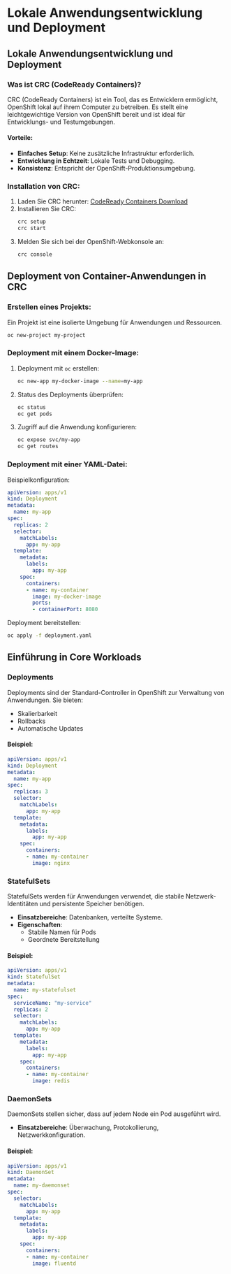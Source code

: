 
# Lokale Anwendungsentwicklung und Deployment
## Lokale Anwendungsentwicklung und Deployment

### Was ist CRC (CodeReady Containers)?
CRC (CodeReady Containers) ist ein Tool, das es Entwicklern ermöglicht, OpenShift lokal auf ihrem Computer zu betreiben. Es stellt eine leichtgewichtige Version von OpenShift bereit und ist ideal für Entwicklungs- und Testumgebungen.

#### Vorteile:
- **Einfaches Setup**: Keine zusätzliche Infrastruktur erforderlich.
- **Entwicklung in Echtzeit**: Lokale Tests und Debugging.
- **Konsistenz**: Entspricht der OpenShift-Produktionsumgebung.

### Installation von CRC:
1. Laden Sie CRC herunter:
   [CodeReady Containers Download](https://developers.redhat.com/products/codeready-containers/overview)
2. Installieren Sie CRC:
   ```bash
   crc setup
   crc start
   ```
3. Melden Sie sich bei der OpenShift-Webkonsole an:
   ```bash
   crc console
   ```

## Deployment von Container-Anwendungen in CRC

### Erstellen eines Projekts:
Ein Projekt ist eine isolierte Umgebung für Anwendungen und Ressourcen.
```bash
oc new-project my-project
```

### Deployment mit einem Docker-Image:
1. Deployment mit `oc` erstellen:
   ```bash
   oc new-app my-docker-image --name=my-app
   ```
2. Status des Deployments überprüfen:
   ```bash
   oc status
   oc get pods
   ```
3. Zugriff auf die Anwendung konfigurieren:
   ```bash
   oc expose svc/my-app
   oc get routes
   ```

### Deployment mit einer YAML-Datei:
Beispielkonfiguration:
```yaml
apiVersion: apps/v1
kind: Deployment
metadata:
  name: my-app
spec:
  replicas: 2
  selector:
    matchLabels:
      app: my-app
  template:
    metadata:
      labels:
        app: my-app
    spec:
      containers:
      - name: my-container
        image: my-docker-image
        ports:
        - containerPort: 8080
```
Deployment bereitstellen:
```bash
oc apply -f deployment.yaml
```

## Einführung in Core Workloads

### Deployments
Deployments sind der Standard-Controller in OpenShift zur Verwaltung von Anwendungen. Sie bieten:
- Skalierbarkeit
- Rollbacks
- Automatische Updates

#### Beispiel:
```yaml
apiVersion: apps/v1
kind: Deployment
metadata:
  name: my-app
spec:
  replicas: 3
  selector:
    matchLabels:
      app: my-app
  template:
    metadata:
      labels:
        app: my-app
    spec:
      containers:
      - name: my-container
        image: nginx
```

### StatefulSets
StatefulSets werden für Anwendungen verwendet, die stabile Netzwerk-Identitäten und persistente Speicher benötigen.
- **Einsatzbereiche**: Datenbanken, verteilte Systeme.
- **Eigenschaften**:
  - Stabile Namen für Pods
  - Geordnete Bereitstellung

#### Beispiel:
```yaml
apiVersion: apps/v1
kind: StatefulSet
metadata:
  name: my-statefulset
spec:
  serviceName: "my-service"
  replicas: 2
  selector:
    matchLabels:
      app: my-app
  template:
    metadata:
      labels:
        app: my-app
    spec:
      containers:
      - name: my-container
        image: redis
```

### DaemonSets
DaemonSets stellen sicher, dass auf jedem Node ein Pod ausgeführt wird.
- **Einsatzbereiche**: Überwachung, Protokollierung, Netzwerkkonfiguration.

#### Beispiel:
```yaml
apiVersion: apps/v1
kind: DaemonSet
metadata:
  name: my-daemonset
spec:
  selector:
    matchLabels:
      app: my-app
  template:
    metadata:
      labels:
        app: my-app
    spec:
      containers:
      - name: my-container
        image: fluentd
```